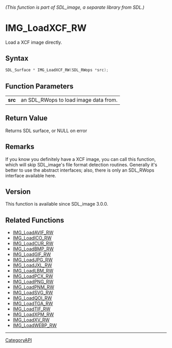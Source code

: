###### (This function is part of SDL_image, a separate library from SDL.)
# IMG_LoadXCF_RW

Load a XCF image directly.

## Syntax

```c
SDL_Surface * IMG_LoadXCF_RW(SDL_RWops *src);

```

## Function Parameters

|             |                                       |
| ----------- | ------------------------------------- |
| **src**     | an SDL_RWops to load image data from. |

## Return Value

Returns SDL surface, or NULL on error

## Remarks

If you know you definitely have a XCF image, you can call this function,
which will skip SDL_image's file format detection routines. Generally it's
better to use the abstract interfaces; also, there is only an SDL_RWops
interface available here.

## Version

This function is available since SDL_image 3.0.0.

## Related Functions

* [IMG_LoadAVIF_RW](IMG_LoadAVIF_RW.md)
* [IMG_LoadICO_RW](IMG_LoadICO_RW.md)
* [IMG_LoadCUR_RW](IMG_LoadCUR_RW.md)
* [IMG_LoadBMP_RW](IMG_LoadBMP_RW.md)
* [IMG_LoadGIF_RW](IMG_LoadGIF_RW.md)
* [IMG_LoadJPG_RW](IMG_LoadJPG_RW.md)
* [IMG_LoadJXL_RW](IMG_LoadJXL_RW.md)
* [IMG_LoadLBM_RW](IMG_LoadLBM_RW.md)
* [IMG_LoadPCX_RW](IMG_LoadPCX_RW.md)
* [IMG_LoadPNG_RW](IMG_LoadPNG_RW.md)
* [IMG_LoadPNM_RW](IMG_LoadPNM_RW.md)
* [IMG_LoadSVG_RW](IMG_LoadSVG_RW.md)
* [IMG_LoadQOI_RW](IMG_LoadQOI_RW.md)
* [IMG_LoadTGA_RW](IMG_LoadTGA_RW.md)
* [IMG_LoadTIF_RW](IMG_LoadTIF_RW.md)
* [IMG_LoadXPM_RW](IMG_LoadXPM_RW.md)
* [IMG_LoadXV_RW](IMG_LoadXV_RW.md)
* [IMG_LoadWEBP_RW](IMG_LoadWEBP_RW.md)

----
[CategoryAPI](CategoryAPI.md)
